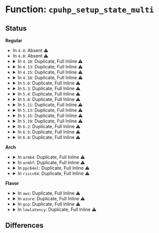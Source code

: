 # Function: <code>cpuhp_setup_state_multi</code>

## Status
<b>Regular</b>
<ul>
<li>
In <code>4.4</code>: Absent ⚠️
</li>
<li>
In <code>4.8</code>: Absent ⚠️
</li>
<li>
<details>
<summary>In <code>4.10</code>: Duplicate, Full Inline ⚠️</summary>

**Collision:** Static Duplication

**Inline:** Full

**Transformation:** False

**Instances:**

```
In kernel/trace/trace.c (ffffffff81fe97a5)
Location: include/linux/cpuhotplug.h:205
Inline: True
Inline callers:
  - kernel/trace/trace.c:trace_init
```
```
In kernel/padata.c (ffffffff81fec3ac)
Location: include/linux/cpuhotplug.h:205
Inline: True
Inline callers:
  - kernel/padata.c:padata_driver_init
```
```
In mm/zswap.c (ffffffff81ff1e5b)
Location: include/linux/cpuhotplug.h:205
Inline: True
Inline callers:
  - mm/zswap.c:init_zswap
```
```
In block/blk-mq.c (ffffffff820031a2)
Location: include/linux/cpuhotplug.h:205
Inline: True
Inline callers:
  - block/blk-mq.c:blk_mq_init
```
```
In net/core/flow.c (ffffffff820278a4)
Location: include/linux/cpuhotplug.h:205
Inline: True
Inline callers:
  - net/core/flow.c:flow_cache_hp_init
```
</details>
</li>
<li>
<details>
<summary>In <code>4.13</code>: Duplicate, Full Inline ⚠️</summary>

**Collision:** Static Duplication

**Inline:** Full

**Transformation:** False

**Instances:**

```
In kernel/trace/trace.c (ffffffff820ca186)
Location: include/linux/cpuhotplug.h:227
Inline: True
Inline callers:
  - kernel/trace/trace.c:early_trace_init
```
```
In kernel/padata.c (ffffffff820cd3be)
Location: include/linux/cpuhotplug.h:227
Inline: True
Inline callers:
  - kernel/padata.c:padata_driver_init
```
```
In mm/zswap.c (ffffffff820d443d)
Location: include/linux/cpuhotplug.h:227
Inline: True
Inline callers:
  - mm/zswap.c:init_zswap
```
```
In block/blk-mq.c (ffffffff820e6a70)
Location: include/linux/cpuhotplug.h:227
Inline: True
Inline callers:
  - block/blk-mq.c:blk_mq_init
```
```
In net/core/flow.c (ffffffff8210add1)
Location: include/linux/cpuhotplug.h:227
Inline: True
Inline callers:
  - net/core/flow.c:flow_cache_hp_init
```
</details>
</li>
<li>
<details>
<summary>In <code>4.15</code>: Duplicate, Full Inline ⚠️</summary>

**Collision:** Static Duplication

**Inline:** Full

**Transformation:** False

**Instances:**

```
In kernel/trace/trace.c (ffffffff826d2855)
Location: include/linux/cpuhotplug.h:255
Inline: True
Inline callers:
  - kernel/trace/trace.c:early_trace_init
```
```
In kernel/padata.c (ffffffff826d5deb)
Location: include/linux/cpuhotplug.h:255
Inline: True
Inline callers:
  - kernel/padata.c:padata_driver_init
```
```
In mm/zswap.c (ffffffff826dd003)
Location: include/linux/cpuhotplug.h:255
Inline: True
Inline callers:
  - mm/zswap.c:init_zswap
```
```
In block/blk-mq.c (ffffffff826ef7f1)
Location: include/linux/cpuhotplug.h:255
Inline: True
Inline callers:
  - block/blk-mq.c:blk_mq_init
```
</details>
</li>
<li>
<details>
<summary>In <code>4.18</code>: Duplicate, Full Inline ⚠️</summary>

**Collision:** Static Duplication

**Inline:** Full

**Transformation:** False

**Instances:**

```
In kernel/trace/trace.c (ffffffff826fd066)
Location: include/linux/cpuhotplug.h:254
Inline: True
Inline callers:
  - kernel/trace/trace.c:early_trace_init
```
```
In kernel/padata.c (ffffffff82700081)
Location: include/linux/cpuhotplug.h:254
Inline: True
Inline callers:
  - kernel/padata.c:padata_driver_init
```
```
In mm/zswap.c (ffffffff82707532)
Location: include/linux/cpuhotplug.h:254
Inline: True
Inline callers:
  - mm/zswap.c:init_zswap
```
```
In block/blk-mq.c (ffffffff82719c5b)
Location: include/linux/cpuhotplug.h:254
Inline: True
Inline callers:
  - block/blk-mq.c:blk_mq_init
```
</details>
</li>
<li>
<details>
<summary>In <code>5.0</code>: Duplicate, Full Inline ⚠️</summary>

**Collision:** Static Duplication

**Inline:** Full

**Transformation:** False

**Instances:**

```
In kernel/trace/trace.c (ffffffff828b3f80)
Location: include/linux/cpuhotplug.h:260
Inline: True
Inline callers:
  - kernel/trace/trace.c:early_trace_init
```
```
In kernel/padata.c (ffffffff828b70eb)
Location: include/linux/cpuhotplug.h:260
Inline: True
Inline callers:
  - kernel/padata.c:padata_driver_init
```
```
In mm/zswap.c (ffffffff828be904)
Location: include/linux/cpuhotplug.h:260
Inline: True
Inline callers:
  - mm/zswap.c:init_zswap
```
```
In block/blk-mq.c (ffffffff828d1c54)
Location: include/linux/cpuhotplug.h:260
Inline: True
Inline callers:
  - block/blk-mq.c:blk_mq_init
```
</details>
</li>
<li>
<details>
<summary>In <code>5.3</code>: Duplicate, Full Inline ⚠️</summary>

**Collision:** Static Duplication

**Inline:** Full

**Transformation:** False

**Instances:**

```
In kernel/trace/trace.c (ffffffff828ccaed)
Location: include/linux/cpuhotplug.h:265
Inline: True
Inline callers:
  - kernel/trace/trace.c:tracer_alloc_buffers
```
```
In kernel/padata.c (ffffffff828d06c4)
Location: include/linux/cpuhotplug.h:265
Inline: True
Inline callers:
  - kernel/padata.c:padata_driver_init
```
```
In mm/zswap.c (ffffffff828d7ac3)
Location: include/linux/cpuhotplug.h:265
Inline: True
Inline callers:
  - mm/zswap.c:init_zswap
```
```
In block/blk-mq.c (ffffffff828ebc4f)
Location: include/linux/cpuhotplug.h:265
Inline: True
Inline callers:
  - block/blk-mq.c:blk_mq_init
```
</details>
</li>
<li>
<details>
<summary>In <code>5.4</code>: Duplicate, Full Inline ⚠️</summary>

**Collision:** Static Duplication

**Inline:** Full

**Transformation:** False

**Instances:**

```
In kernel/trace/trace.c (ffffffff828d502c)
Location: include/linux/cpuhotplug.h:266
Inline: True
Inline callers:
  - kernel/trace/trace.c:tracer_alloc_buffers
```
```
In kernel/padata.c (ffffffff828d8b01)
Location: include/linux/cpuhotplug.h:266
Inline: True
Inline callers:
  - kernel/padata.c:padata_driver_init
  - kernel/padata.c:padata_driver_init
```
```
In mm/zswap.c (ffffffff828dff34)
Location: include/linux/cpuhotplug.h:266
Inline: True
Inline callers:
  - mm/zswap.c:init_zswap
```
```
In block/blk-mq.c (ffffffff828f481e)
Location: include/linux/cpuhotplug.h:266
Inline: True
Inline callers:
  - block/blk-mq.c:blk_mq_init
```
</details>
</li>
<li>
<details>
<summary>In <code>5.8</code>: Duplicate, Full Inline ⚠️</summary>

**Collision:** Static Duplication

**Inline:** Full

**Transformation:** False

**Instances:**

```
In kernel/trace/trace.c (ffffffff82cf599b)
Location: include/linux/cpuhotplug.h:272
Inline: True
```
```
In kernel/padata.c (ffffffff82cf807d)
Location: include/linux/cpuhotplug.h:272
Inline: True
Inline callers:
  - kernel/padata.c:padata_init
  - kernel/padata.c:padata_init
```
```
In mm/zswap.c (ffffffff82cfd665)
Location: include/linux/cpuhotplug.h:272
Inline: True
Inline callers:
  - mm/zswap.c:init_zswap
```
```
In block/blk-mq.c (ffffffff82d08bee)
Location: include/linux/cpuhotplug.h:272
Inline: True
Inline callers:
  - block/blk-mq.c:blk_mq_init
  - block/blk-mq.c:blk_mq_init
```
</details>
</li>
<li>
<details>
<summary>In <code>5.11</code>: Duplicate, Full Inline ⚠️</summary>

**Collision:** Static Duplication

**Inline:** Full

**Transformation:** False

**Instances:**

```
In kernel/trace/trace.c (ffffffff82fe2580)
Location: include/linux/cpuhotplug.h:277
Inline: True
```
```
In kernel/padata.c (ffffffff82fe4d76)
Location: include/linux/cpuhotplug.h:277
Inline: True
Inline callers:
  - kernel/padata.c:padata_init
  - kernel/padata.c:padata_init
```
```
In mm/zswap.c (ffffffff82fea096)
Location: include/linux/cpuhotplug.h:277
Inline: True
Inline callers:
  - mm/zswap.c:init_zswap
```
```
In fs/io-wq.c (ffffffff82fee709)
Location: include/linux/cpuhotplug.h:277
Inline: True
Inline callers:
  - fs/io-wq.c:io_wq_init
```
```
In block/blk-mq.c (ffffffff82ff61ab)
Location: include/linux/cpuhotplug.h:277
Inline: True
Inline callers:
  - block/blk-mq.c:blk_mq_init
  - block/blk-mq.c:blk_mq_init
```
</details>
</li>
<li>
<details>
<summary>In <code>5.13</code>: Duplicate, Full Inline ⚠️</summary>

**Collision:** Static Duplication

**Inline:** Full

**Transformation:** False

**Instances:**

```
In kernel/trace/trace.c (ffffffff831eca51)
Location: include/linux/cpuhotplug.h:285
Inline: True
```
```
In kernel/padata.c (ffffffff831ef4a2)
Location: include/linux/cpuhotplug.h:285
Inline: True
Inline callers:
  - kernel/padata.c:padata_init
  - kernel/padata.c:padata_init
```
```
In mm/zswap.c (ffffffff831f48bc)
Location: include/linux/cpuhotplug.h:285
Inline: True
Inline callers:
  - mm/zswap.c:init_zswap
```
```
In fs/io-wq.c (ffffffff831f8fc8)
Location: include/linux/cpuhotplug.h:285
Inline: True
Inline callers:
  - fs/io-wq.c:io_wq_init
```
```
In block/blk-mq.c (ffffffff83200e7d)
Location: include/linux/cpuhotplug.h:285
Inline: True
Inline callers:
  - block/blk-mq.c:blk_mq_init
  - block/blk-mq.c:blk_mq_init
```
```
In drivers/iommu/iova.c (ffffffff817a3091)
Location: include/linux/cpuhotplug.h:285
Inline: True
Inline callers:
  - drivers/iommu/iova.c:iova_cache_get
```
</details>
</li>
<li>
<details>
<summary>In <code>5.15</code>: Duplicate, Full Inline ⚠️</summary>

**Collision:** Static Duplication

**Inline:** Full

**Transformation:** False

**Instances:**

```
In kernel/trace/trace.c (ffffffff832d158a)
Location: include/linux/cpuhotplug.h:357
Inline: True
```
```
In kernel/padata.c (ffffffff832d4bd3)
Location: include/linux/cpuhotplug.h:357
Inline: True
Inline callers:
  - kernel/padata.c:padata_init
  - kernel/padata.c:padata_init
```
```
In mm/zswap.c (ffffffff832dab82)
Location: include/linux/cpuhotplug.h:357
Inline: True
Inline callers:
  - mm/zswap.c:init_zswap
```
```
In fs/io-wq.c (ffffffff832dfea9)
Location: include/linux/cpuhotplug.h:357
Inline: True
Inline callers:
  - fs/io-wq.c:io_wq_init
```
```
In block/bio.c (ffffffff832e8381)
Location: include/linux/cpuhotplug.h:357
Inline: True
Inline callers:
  - block/bio.c:init_bio
```
```
In block/blk-mq.c (ffffffff832e8553)
Location: include/linux/cpuhotplug.h:357
Inline: True
Inline callers:
  - block/blk-mq.c:blk_mq_init
  - block/blk-mq.c:blk_mq_init
```
```
In drivers/iommu/iova.c (ffffffff8182c461)
Location: include/linux/cpuhotplug.h:357
Inline: True
Inline callers:
  - drivers/iommu/iova.c:iova_cache_get
```
</details>
</li>
<li>
<details>
<summary>In <code>5.19</code>: Duplicate, Full Inline ⚠️</summary>

**Collision:** Static Duplication

**Inline:** Full

**Transformation:** False

**Instances:**

```
In kernel/trace/trace.c (ffffffff834857ae)
Location: include/linux/cpuhotplug.h:363
Inline: True
```
```
In kernel/padata.c (ffffffff83489283)
Location: include/linux/cpuhotplug.h:363
Inline: True
Inline callers:
  - kernel/padata.c:padata_init
  - kernel/padata.c:padata_init
```
```
In mm/zswap.c (ffffffff8348fd00)
Location: include/linux/cpuhotplug.h:363
Inline: True
Inline callers:
  - mm/zswap.c:init_zswap
```
```
In block/bio.c (ffffffff8349f94f)
Location: include/linux/cpuhotplug.h:363
Inline: True
Inline callers:
  - block/bio.c:init_bio
```
```
In block/blk-mq.c (ffffffff8349fb78)
Location: include/linux/cpuhotplug.h:363
Inline: True
Inline callers:
  - block/blk-mq.c:blk_mq_init
  - block/blk-mq.c:blk_mq_init
```
```
In io_uring/io-wq.c (ffffffff834a02df)
Location: include/linux/cpuhotplug.h:363
Inline: True
Inline callers:
  - io_uring/io-wq.c:io_wq_init
```
```
In drivers/iommu/iova.c (ffffffff8196d7c0)
Location: include/linux/cpuhotplug.h:363
Inline: True
Inline callers:
  - drivers/iommu/iova.c:iova_cache_get
```
```
In drivers/nvdimm/nd_perf.c (ffffffff819d9293)
Location: include/linux/cpuhotplug.h:363
Inline: True
Inline callers:
  - drivers/nvdimm/nd_perf.c:register_nvdimm_pmu
```
</details>
</li>
<li>
<details>
<summary>In <code>6.2</code>: Duplicate, Full Inline ⚠️</summary>

**Collision:** Static Duplication

**Inline:** Full

**Transformation:** False

**Instances:**

```
In kernel/trace/trace.c (ffffffff83eb47aa)
Location: include/linux/cpuhotplug.h:367
Inline: True
```
```
In kernel/padata.c (ffffffff83eb98e5)
Location: include/linux/cpuhotplug.h:367
Inline: True
Inline callers:
  - kernel/padata.c:padata_init
  - kernel/padata.c:padata_init
```
```
In mm/zswap.c (ffffffff83ec255d)
Location: include/linux/cpuhotplug.h:367
Inline: True
Inline callers:
  - mm/zswap.c:init_zswap
```
```
In block/bio.c (ffffffff83ed845f)
Location: include/linux/cpuhotplug.h:367
Inline: True
Inline callers:
  - block/bio.c:init_bio
```
```
In block/blk-mq.c (ffffffff83ed86e5)
Location: include/linux/cpuhotplug.h:367
Inline: True
Inline callers:
  - block/blk-mq.c:blk_mq_init
  - block/blk-mq.c:blk_mq_init
```
```
In io_uring/io-wq.c (ffffffff83ed90d5)
Location: include/linux/cpuhotplug.h:367
Inline: True
Inline callers:
  - io_uring/io-wq.c:io_wq_init
```
```
In drivers/iommu/iova.c (ffffffff81ad8080)
Location: include/linux/cpuhotplug.h:367
Inline: True
Inline callers:
  - drivers/iommu/iova.c:iova_cache_get
```
```
In drivers/nvdimm/nd_perf.c (ffffffff81b54303)
Location: include/linux/cpuhotplug.h:367
Inline: True
Inline callers:
  - drivers/nvdimm/nd_perf.c:register_nvdimm_pmu
```
</details>
</li>
<li>
<details>
<summary>In <code>6.5</code>: Duplicate, Full Inline ⚠️</summary>

**Collision:** Static Duplication

**Inline:** Full

**Transformation:** False

**Instances:**

```
In kernel/trace/trace.c (ffffffff836d9aba)
Location: include/linux/cpuhotplug.h:365
Inline: True
```
```
In kernel/padata.c (ffffffff836def25)
Location: include/linux/cpuhotplug.h:365
Inline: True
Inline callers:
  - kernel/padata.c:padata_init
  - kernel/padata.c:padata_init
```
```
In mm/zswap.c (ffffffff814357a6)
Location: include/linux/cpuhotplug.h:365
Inline: True
Inline callers:
  - mm/zswap.c:zswap_setup
```
```
In block/bio.c (ffffffff836fd78f)
Location: include/linux/cpuhotplug.h:365
Inline: True
Inline callers:
  - block/bio.c:init_bio
```
```
In block/blk-mq.c (ffffffff836fda15)
Location: include/linux/cpuhotplug.h:365
Inline: True
Inline callers:
  - block/blk-mq.c:blk_mq_init
  - block/blk-mq.c:blk_mq_init
```
```
In io_uring/io-wq.c (ffffffff836feb45)
Location: include/linux/cpuhotplug.h:365
Inline: True
Inline callers:
  - io_uring/io-wq.c:io_wq_init
```
```
In drivers/iommu/intel/perfmon.c (ffffffff81b1bd84)
Location: include/linux/cpuhotplug.h:365
Inline: True
Inline callers:
  - drivers/iommu/intel/perfmon.c:iommu_pmu_register
```
```
In drivers/iommu/iova.c (ffffffff81b25fc0)
Location: include/linux/cpuhotplug.h:365
Inline: True
Inline callers:
  - drivers/iommu/iova.c:iova_cache_get
```
```
In drivers/nvdimm/nd_perf.c (ffffffff81ba7853)
Location: include/linux/cpuhotplug.h:365
Inline: True
Inline callers:
  - drivers/nvdimm/nd_perf.c:register_nvdimm_pmu
```
```
In drivers/net/virtio_net.c (ffffffff83720ca5)
Location: include/linux/cpuhotplug.h:365
Inline: True
Inline callers:
  - drivers/net/virtio_net.c:virtio_net_driver_init
  - drivers/net/virtio_net.c:virtio_net_driver_init
```
</details>
</li>
<li>
<details>
<summary>In <code>6.8</code>: Duplicate, Full Inline ⚠️</summary>

**Collision:** Static Duplication

**Inline:** Full

**Transformation:** False

**Instances:**

```
In kernel/trace/trace.c (ffffffff8390c06a)
Location: include/linux/cpuhotplug.h:350
Inline: True
```
```
In kernel/padata.c (ffffffff83911565)
Location: include/linux/cpuhotplug.h:350
Inline: True
Inline callers:
  - kernel/padata.c:padata_init
  - kernel/padata.c:padata_init
```
```
In mm/zswap.c (ffffffff8146e9d7)
Location: include/linux/cpuhotplug.h:350
Inline: True
Inline callers:
  - mm/zswap.c:zswap_setup
```
```
In block/bio.c (ffffffff83930def)
Location: include/linux/cpuhotplug.h:350
Inline: True
Inline callers:
  - block/bio.c:init_bio
```
```
In block/blk-mq.c (ffffffff839310d4)
Location: include/linux/cpuhotplug.h:350
Inline: True
Inline callers:
  - block/blk-mq.c:blk_mq_init
  - block/blk-mq.c:blk_mq_init
```
```
In io_uring/io-wq.c (ffffffff839323a5)
Location: include/linux/cpuhotplug.h:350
Inline: True
Inline callers:
  - io_uring/io-wq.c:io_wq_init
```
```
In drivers/iommu/intel/perfmon.c (ffffffff81b718e4)
Location: include/linux/cpuhotplug.h:350
Inline: True
Inline callers:
  - drivers/iommu/intel/perfmon.c:iommu_pmu_register
```
```
In drivers/iommu/iova.c (ffffffff81b7cdf0)
Location: include/linux/cpuhotplug.h:350
Inline: True
Inline callers:
  - drivers/iommu/iova.c:iova_cache_get
```
```
In drivers/nvdimm/nd_perf.c (ffffffff81bfbb32)
Location: include/linux/cpuhotplug.h:350
Inline: True
Inline callers:
  - drivers/nvdimm/nd_perf.c:register_nvdimm_pmu
```
```
In drivers/net/virtio_net.c (ffffffff83954ba5)
Location: include/linux/cpuhotplug.h:350
Inline: True
Inline callers:
  - drivers/net/virtio_net.c:virtio_net_driver_init
  - drivers/net/virtio_net.c:virtio_net_driver_init
```
</details>
</li>
</ul>
<b>Arch</b>
<ul>
<li>
<details>
<summary>In <code>arm64</code>: Duplicate, Full Inline ⚠️</summary>

**Collision:** Static Duplication

**Inline:** Full

**Transformation:** False

**Instances:**

```
In kernel/trace/trace.c (ffff80001144d8ac)
Location: include/linux/cpuhotplug.h:266
Inline: True
Inline callers:
  - kernel/trace/trace.c:tracer_alloc_buffers
```
```
In kernel/padata.c (ffff800011451618)
Location: include/linux/cpuhotplug.h:266
Inline: True
Inline callers:
  - kernel/padata.c:padata_driver_init
  - kernel/padata.c:padata_driver_init
```
```
In mm/zswap.c (ffff800011459154)
Location: include/linux/cpuhotplug.h:266
Inline: True
Inline callers:
  - mm/zswap.c:init_zswap
```
```
In block/blk-mq.c (ffff80001146ec74)
Location: include/linux/cpuhotplug.h:266
Inline: True
Inline callers:
  - block/blk-mq.c:blk_mq_init
```
```
In drivers/perf/arm-ccn.c (ffff8000114ad8d0)
Location: include/linux/cpuhotplug.h:266
Inline: True
Inline callers:
  - drivers/perf/arm-ccn.c:arm_ccn_init
```
```
In drivers/perf/arm_pmu.c (ffff800010b94524)
Location: include/linux/cpuhotplug.h:266
Inline: True
Inline callers:
  - drivers/perf/arm_pmu.c:arm_pmu_hp_init
```
```
In drivers/perf/hisilicon/hisi_uncore_l3c_pmu.c (ffff8000114ad96c)
Location: include/linux/cpuhotplug.h:266
Inline: True
Inline callers:
  - drivers/perf/hisilicon/hisi_uncore_l3c_pmu.c:hisi_l3c_pmu_module_init
```
```
In drivers/perf/hisilicon/hisi_uncore_hha_pmu.c (ffff8000114ad9fc)
Location: include/linux/cpuhotplug.h:266
Inline: True
Inline callers:
  - drivers/perf/hisilicon/hisi_uncore_hha_pmu.c:hisi_hha_pmu_module_init
```
```
In drivers/perf/hisilicon/hisi_uncore_ddrc_pmu.c (ffff8000114ada8c)
Location: include/linux/cpuhotplug.h:266
Inline: True
Inline callers:
  - drivers/perf/hisilicon/hisi_uncore_ddrc_pmu.c:hisi_ddrc_pmu_module_init
```
```
In drivers/perf/qcom_l2_pmu.c (ffff8000114adb18)
Location: include/linux/cpuhotplug.h:266
Inline: True
Inline callers:
  - drivers/perf/qcom_l2_pmu.c:register_l2_cache_pmu_driver
```
```
In drivers/perf/qcom_l3_pmu.c (ffff8000114adb70)
Location: include/linux/cpuhotplug.h:266
Inline: True
Inline callers:
  - drivers/perf/qcom_l3_pmu.c:register_qcom_l3_cache_pmu_driver
```
```
In drivers/perf/xgene_pmu.c (ffff800010b9b994)
Location: include/linux/cpuhotplug.h:266
Inline: True
```
</details>
</li>
<li>
<details>
<summary>In <code>armhf</code>: Duplicate, Full Inline ⚠️</summary>

**Collision:** Static Duplication

**Inline:** Full

**Transformation:** False

**Instances:**

```
In arch/arm/mach-imx/mmdc.c (c0333274)
Location: include/linux/cpuhotplug.h:266
Inline: True
Inline callers:
  - arch/arm/mach-imx/mmdc.c:imx_mmdc_probe
```
```
In kernel/trace/trace.c (c1527e40)
Location: include/linux/cpuhotplug.h:266
Inline: True
Inline callers:
  - kernel/trace/trace.c:tracer_alloc_buffers
```
```
In kernel/padata.c (c152c0f4)
Location: include/linux/cpuhotplug.h:266
Inline: True
Inline callers:
  - kernel/padata.c:padata_driver_init
  - kernel/padata.c:padata_driver_init
```
```
In mm/zswap.c (c1533090)
Location: include/linux/cpuhotplug.h:266
Inline: True
Inline callers:
  - mm/zswap.c:init_zswap
```
```
In block/blk-mq.c (c1547af0)
Location: include/linux/cpuhotplug.h:266
Inline: True
Inline callers:
  - block/blk-mq.c:blk_mq_init
```
```
In drivers/perf/arm-ccn.c (c15b1a14)
Location: include/linux/cpuhotplug.h:266
Inline: True
Inline callers:
  - drivers/perf/arm-ccn.c:arm_ccn_init
```
```
In drivers/perf/arm_pmu.c (c0c7dc78)
Location: include/linux/cpuhotplug.h:266
Inline: True
Inline callers:
  - drivers/perf/arm_pmu.c:arm_pmu_hp_init
```
</details>
</li>
<li>
<details>
<summary>In <code>ppc64el</code>: Duplicate, Full Inline ⚠️</summary>

**Collision:** Static Duplication

**Inline:** Full

**Transformation:** False

**Instances:**

```
In kernel/trace/trace.c (c000000001373e94)
Location: include/linux/cpuhotplug.h:266
Inline: True
Inline callers:
  - kernel/trace/trace.c:tracer_alloc_buffers
```
```
In kernel/padata.c (c000000001379138)
Location: include/linux/cpuhotplug.h:266
Inline: True
Inline callers:
  - kernel/padata.c:padata_driver_init
  - kernel/padata.c:padata_driver_init
```
```
In mm/zswap.c (c000000001382b64)
Location: include/linux/cpuhotplug.h:266
Inline: True
Inline callers:
  - mm/zswap.c:init_zswap
```
```
In block/blk-mq.c (c00000000139eb48)
Location: include/linux/cpuhotplug.h:266
Inline: True
Inline callers:
  - block/blk-mq.c:blk_mq_init
```
</details>
</li>
<li>
<details>
<summary>In <code>riscv64</code>: Duplicate, Full Inline ⚠️</summary>

**Collision:** Static Duplication

**Inline:** Full

**Transformation:** False

**Instances:**

```
In kernel/trace/trace.c (ffffffe00000deaa)
Location: include/linux/cpuhotplug.h:266
Inline: True
Inline callers:
  - kernel/trace/trace.c:tracer_alloc_buffers
```
```
In mm/zswap.c (ffffffe0000176e0)
Location: include/linux/cpuhotplug.h:266
Inline: True
Inline callers:
  - mm/zswap.c:init_zswap
```
```
In block/blk-mq.c (ffffffe00002923c)
Location: include/linux/cpuhotplug.h:266
Inline: True
Inline callers:
  - block/blk-mq.c:blk_mq_init
```
</details>
</li>
</ul>
<b>Flavor</b>
<ul>
<li>
<details>
<summary>In <code>aws</code>: Duplicate, Full Inline ⚠️</summary>

**Collision:** Static Duplication

**Inline:** Full

**Transformation:** False

**Instances:**

```
In kernel/trace/trace.c (ffffffff828bdedd)
Location: include/linux/cpuhotplug.h:266
Inline: True
Inline callers:
  - kernel/trace/trace.c:tracer_alloc_buffers
```
```
In kernel/padata.c (ffffffff828c19b2)
Location: include/linux/cpuhotplug.h:266
Inline: True
Inline callers:
  - kernel/padata.c:padata_driver_init
  - kernel/padata.c:padata_driver_init
```
```
In mm/zswap.c (ffffffff828c8de8)
Location: include/linux/cpuhotplug.h:266
Inline: True
Inline callers:
  - mm/zswap.c:init_zswap
```
```
In block/blk-mq.c (ffffffff828dd6d2)
Location: include/linux/cpuhotplug.h:266
Inline: True
Inline callers:
  - block/blk-mq.c:blk_mq_init
```
</details>
</li>
<li>
<details>
<summary>In <code>azure</code>: Duplicate, Full Inline ⚠️</summary>

**Collision:** Static Duplication

**Inline:** Full

**Transformation:** False

**Instances:**

```
In kernel/trace/trace.c (ffffffff828b657d)
Location: include/linux/cpuhotplug.h:266
Inline: True
Inline callers:
  - kernel/trace/trace.c:tracer_alloc_buffers
```
```
In kernel/padata.c (ffffffff828ba052)
Location: include/linux/cpuhotplug.h:266
Inline: True
Inline callers:
  - kernel/padata.c:padata_driver_init
  - kernel/padata.c:padata_driver_init
```
```
In mm/zswap.c (ffffffff828c150d)
Location: include/linux/cpuhotplug.h:266
Inline: True
Inline callers:
  - mm/zswap.c:init_zswap
```
```
In block/blk-mq.c (ffffffff828d5dee)
Location: include/linux/cpuhotplug.h:266
Inline: True
Inline callers:
  - block/blk-mq.c:blk_mq_init
```
</details>
</li>
<li>
<details>
<summary>In <code>gcp</code>: Duplicate, Full Inline ⚠️</summary>

**Collision:** Static Duplication

**Inline:** Full

**Transformation:** False

**Instances:**

```
In kernel/trace/trace.c (ffffffff828d0c60)
Location: include/linux/cpuhotplug.h:266
Inline: True
Inline callers:
  - kernel/trace/trace.c:tracer_alloc_buffers
```
```
In kernel/padata.c (ffffffff828d4735)
Location: include/linux/cpuhotplug.h:266
Inline: True
Inline callers:
  - kernel/padata.c:padata_driver_init
  - kernel/padata.c:padata_driver_init
```
```
In mm/zswap.c (ffffffff828dbb68)
Location: include/linux/cpuhotplug.h:266
Inline: True
Inline callers:
  - mm/zswap.c:init_zswap
```
```
In block/blk-mq.c (ffffffff828f0446)
Location: include/linux/cpuhotplug.h:266
Inline: True
Inline callers:
  - block/blk-mq.c:blk_mq_init
```
</details>
</li>
<li>
<details>
<summary>In <code>lowlatency</code>: Duplicate, Full Inline ⚠️</summary>

**Collision:** Static Duplication

**Inline:** Full

**Transformation:** False

**Instances:**

```
In kernel/trace/trace.c (ffffffff828d6081)
Location: include/linux/cpuhotplug.h:266
Inline: True
Inline callers:
  - kernel/trace/trace.c:tracer_alloc_buffers
```
```
In kernel/padata.c (ffffffff828d9b56)
Location: include/linux/cpuhotplug.h:266
Inline: True
Inline callers:
  - kernel/padata.c:padata_driver_init
  - kernel/padata.c:padata_driver_init
```
```
In mm/zswap.c (ffffffff828e0f89)
Location: include/linux/cpuhotplug.h:266
Inline: True
Inline callers:
  - mm/zswap.c:init_zswap
```
```
In block/blk-mq.c (ffffffff828f5868)
Location: include/linux/cpuhotplug.h:266
Inline: True
Inline callers:
  - block/blk-mq.c:blk_mq_init
```
</details>
</li>
</ul>

## Differences

